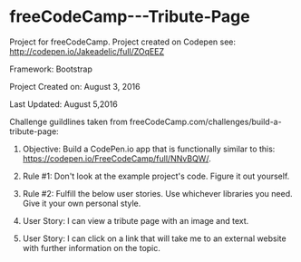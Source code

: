 # freeCodeCamp---Tribute-Page

Project for freeCodeCamp.  Project created on Codepen see: http://codepen.io/Jakeadelic/full/ZOqEEZ

Framework: Bootstrap

Project Created on: August 3, 2016

Last Updated: August 5,2016

Challenge guildlines taken from freeCodeCamp.com/challenges/build-a-tribute-page:

1. Objective: Build a CodePen.io app that is functionally similar to this: https://codepen.io/FreeCodeCamp/full/NNvBQW/.

2. Rule #1: Don't look at the example project's code. Figure it out yourself.

3. Rule #2: Fulfill the below user stories. Use whichever libraries you need.  Give it your own personal style.

4. User Story: I can view a tribute page with an image and text.

5. User Story: I can click on a link that will take me to an external website with further information on the topic.
